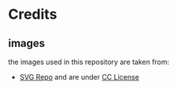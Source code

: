 # Credits
## images
the images used in this repository are taken from:
- [SVG Repo](https://www.svgrepo.com/) and are under [CC License](https://www.svgrepo.com/page/licensing)